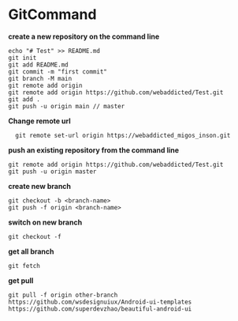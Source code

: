 # GitCommand

**create a new repository on the command line**

    echo "# Test" >> README.md
    git init
    git add README.md
    git commit -m "first commit"
    git branch -M main
    git remote add origin
    git remote add origin https://github.com/webaddicted/Test.git
    git add .
    git push -u origin main // master

**Change remote url**
      
      git remote set-url origin https://webaddicted_migos_inson.git


**push an existing repository from the command line**

    git remote add origin https://github.com/webaddicted/Test.git
    git push -u origin master

**create new branch**

    git checkout -b <branch-name>
    git push -f origin <branch-name> 

**switch on new branch**
    
    git checkout -f 

**get all branch**
    
    git fetch 

**get pull**
    
    git pull -f origin other-branch
    https://github.com/wsdesignuiux/Android-ui-templates
    https://github.com/superdevzhao/beautiful-android-ui

